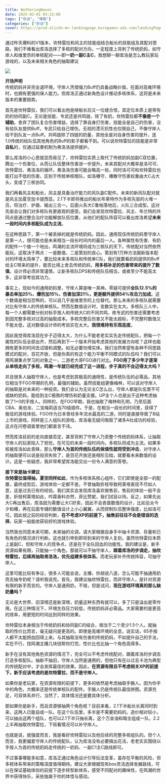 ```yaml
---
title: WutheringWaves
date: 2025-03-01 03:15:08
tags: ["杂谈", "博客"]
categories: ["杂谈"]
cover: https://prod-alicdn-mc-landingpage.kurogames-ads.com/landingPage/files/XF5M51B1C9XQ4BH0.jpg
---
```



通过昨天爆料的V1版本，坎特雷拉和风主的技能组结合船长的技能组及其配对思路，我们不难看出库洛选择了多核的配对方向，一定程度上背刺了传统奶妈，如守岸人和维里奈的单核配对——即**一奶一副C主C**。我想聊一聊库洛是怎么教玩家玩游戏的，以及未来相关角色的抽取建议

![](https://ghfast.top/https://raw.githubusercontent.com/Brian510000/pic_bed/main/web-site/image1.png)

**开场声明**  
传统奶妈并非完全退环境，守岸人凭借强力Buff仍具备战略价值，在面对高难环境时，也拥有更强的保人能力。但库洛正通过新角色设计推动多核体系，这将是未来版本的重要趋势。

首先是坎特雷拉，我们可以看出他是继船长后又一位缝合怪，其定位本质上是带有奶的协同副C。无论是技能、专武还是共鸣链，除了有奶，坎特雷拉都**不像是一个辅助**。舍弃了团队复合伤害增益，选择了靠自身打伤害，技能全是自己的伤害，没有给队友提供Buff，专武只给自己增伤。无视的湮灭抗性也仅限自己，不像守岸人给不到队友一点Buff。共鸣链除了四链的奶量，其他全是对自身伤害的提升，连1.0传统的给队伍其他角色的Buff的影子都看不到。可以说坎特雷拉的技能是非常**自私**的，仅通过延奏机制为弗洛洛提供援护。

那么库洛的小心思就显而易见了，坎特雷拉实质上取代了传统奶妈加副C双位置，腾出一个伤害位，从而让队伍整体伤害进一步提升。未来其配对大概率是洛可可、坎特雷拉、弗洛洛的循环。弗洛洛伤害可能会略高一些，同时洛可可和坎特雷拉也能打出不低的伤害。区别于传统单核暗队，如洛椿守、椿散守伤害权重由大C占大头，变成了三核协同。

我们再看风主和船长，风主是具备治疗能力的风队副C配件。未来的新风队配对就是风主加夏空加卡提西亚。2.1下半即将推出的船长布莱特作为多核先驱的火堆一员，将治疗、护盾、输出三合一。后面火系大C鲁帕落地后，火队三合成型。这对先驱会让我们对多核队有更直观的感受。我们会发现坎特雷拉、风主、布兰特的共同点是通过整合治疗功能解放队伍位置，从他们的配队阵容可以看出库洛希望**未来一段时间内多核配队成为主流**。

在这种思路下，第一个被丢掉的就是传统奶妈。因此，通用现伍传统奶妈里守岸人是第一人，很可能也是未来相当一段长时间内的最后一人。各种属性有伤害、有奶的配件一个接一个地出，鸣潮的主流环境将成为三核队的天下。传统配对当然依然能玩，这取决于两点：一是数值，二是策划的良心。策划有1万种方法服新版本配对的环境太简单了，要比较未来多核队和传统单C队，我们就要看奶妈提供的Buff给主C带来的提升，能否比得上舍去传统奶妈，**用多核补足的伤害带来的提升了数值**。设计师必须非常谨慎，让新多核队DPS和传统队伍相当，或者至少不能高太多，这非常考验其功力。

事实上，现如今的通用奶妈里，守岸人算是唯一真神。零链可提供**全队12.5%的暴击率加25%、爆伤加15%、伤害加深21%，更是额外提供54%攻击力加成**。这个数值是相当恐怖的，可以说几乎是维里奈的上位替代。那么未来的多核队就需要对比有守岸人的传统单核队。然而在数值设计时，变数实在太大。多核队三人中，每一个人都需要分别对标手按人和传统大C的不同共鸣，练专武的伤害还需要考虑到因完整多核对过高的抽取成本。多核完整后伤害又不能太超标，不完整时数值又不能太低，这对数值设计师的考验实在太大。**我很难持有乐观态度**。

因此我觉得库洛现在步子迈得太大，为什么不能老老实实先走传统配队，把每一个属性的队伍全部出齐，然后再到下一个版本开始考虑其他的发展方向呢？这样也能拥有更多的时间去试错和调整。如无必要勿增实体。我们当然希望有各种不同思路模式的配对，百花齐放，但是你真的有这个能力平衡不同模式的队伍吗？我们可以用鸣潮重点学习的对象之一，二游老大哥FGO进行对比。**FGO用了多少年才逐渐从单核走向了多核，鸣潮一年就已经完成了这一进程，步子真的不会迈得太大吗？**

并且很多人抽取守岸人，也是考虑到其极高的通用性，是传统队伍的必需品，其地位相当于FGO早期的孔明，最强的辅助。虽然技能组更像梅林，可以说对守岸人的抽取是对未来的一种投资。我们会认为无论主C怎么出，守岸人都是队伍里不可或缺的奶妈，能给到主C极致的增伤和奶量支援。UP主个人也是出于这种考虑抽取了1+0的手按人。同样的，在FGO早期，我也抽取了梅林和孔明，乃至后面CBA、奥伯龙、二宝梅莉适当70级插件。于是，在相当一段长的时间里，获得了极佳的游戏体验。FGO作为日本曾经多年流水最高的二游，同时是直接导致了B站上市的游戏，同样是三人组队的游戏，库洛毫无疑问吸取了诸多A社成功的经验，这点在问卷调查里他们都直言不讳。

然而库洛目前的走向直接否定，甚至背刺了守岸人乃至整个传统奶妈体系，让抽取守岸人的玩家陷入了担忧。在可见的未来一段时间内，多核队将成为主流。如果多核被库洛如此青睐，那么**守岸人为首的传统队伍的保值性就将受到冲击**，对守岸人的抽取便可以说是投资失败了，是百花齐放还是相形见绌，就要看未来数值的设计。这是一些疑虑，我非常希望库洛能交出一份令人满意的答卷。

**接下来是抽卡建议**  
**坎特雷拉值得抽，夏空同样如此**，作为多核体系核心组件，它们即使是全部一的配置，最终成型后，游戏体验一定都不差。不曾抽取折枝导致柯莱塔表现不尽如人意，这是过去已有的经验。我们其实会发现库洛喜欢做售前，售前的体验一般不会差，折枝柯莱塔如此，吟霖香料亦然，菲比赞妮，我们拭目以待。反之，如果先出大C再出售后，库洛因为需要让大C好卖，因此不会吝啬数值的设计，比如忌炎今夕和椿，再在后面专辅的数值设计上小心翼翼，从而控制队伍整体强度，比如洛可可。因此按之前的经验判断，**在不考虑XP的前提下，抽售前往往不会是错误的选择**，玩家一般能收获较好的游戏体验。

当然我也同意未来可期，未来抽的论调，请大家根据自身手中抽卡资源、存量和已有角色的情况进行判断。这也就引申到即将到来的守岸人复刻，虽然坎特雷拉本质上是副C，但和守岸人的竞争点，还是在于全队回血的功能性。我的建议是，新手资源如果有限，只能抽一个角色，那就可以不抽守岸人，**跟着库洛的步调走，抽坎特雷拉，后续再抽取弗洛洛，优先组建多核体系**。而老玩家补齐传统阵容，可抽守岸人。

这里可能比较有争议，很多人可能会说，主播，你胡说八道，怎么可能不抽通用奶而去抽专奶呢？请听我说完。首先，我建议抽坎特雷拉，而非守岸人，是针对资源有限的新手而言的。守岸人是通用奶，不错，但是试问，**现在游戏环境真的那么缺奶量吗？**

无论是大世界、旧深塔还是新深塔，奶量这种东西有就可以，多了只是溢出是零作用。在这三种情况下，环境生存压力较低，传统奶妈非必需品。大家需要的是更高的效率，用更短的时间达到同样的效果。

坎特雷拉本身相当于传统奶妈和协同副C的结合，相当于二个至少1.5个人。就抽取的性价比而言，毫无疑问是更高的。即使是高难环境的全息，说实话，65手按人都不太能把血回得上来。与其抽取没有伤害的传统奶妈，不如提升自己的手法，实在不行，找鸣潮主播几块钱帮你打完，性价比也比抽一个角色高得多。

新手在没有其他角色资源的情况下，完全可以不考虑传统配对，跟着库洛的步调去打造多核配队。抽新不抽旧，守岸人当然是通用的，但他只有在以过去卡池为典型的传统配对中，才会发挥最佳的效果。因此，**在资源有限且不考虑相关XP的前提下，新手应该考虑的是坎特雷拉，而不是守岸人**。

如果你是老玩家，在资源有限的前提下，更多的依然是考虑抽取手腕人。因为你手中的角色，大概率还是传统单核队的配件。手腕人仍是传统队最佳拼图。资源充足，可双体系并行，当然了，具体情况还是要具体分析。

那如果你是新手，而且资源够抽两个角色呢？目前来看，2.1下半船长长离同时到来，这两人已能自成一队。在这个队伍里，多半是不需要奶妈的。造价相对较小，可以抽出这两个组队，也可以2.1下半只抽长离，这个万金油和暗主组成一队，2.2上半再抽取坎特雷拉，下班看情况可以补守岸人。

也就是说，就强度而言，我是看好坎特雷拉以及他后续的完整多核组队的。但个人而言，我更偏爱守岸人的传统配队，认为库洛没有必要搞出花活，老老实实围绕以手按人为首的传统奶妈走传统的一奶妈、一副C1主C路线即可。

不过事事哪能多如意，库洛正通过角色设计引导玩法变革，虽存在平衡的风险，但多核体系带来的策略深度值得期待。建议大家根据现有box灵活选择发展路线，可以在保证基础体验的前提下逐步转型新体系，感受不同配对的趣味性，在鸣潮的世界中获得快乐，采些独属于你的体悟与感动。